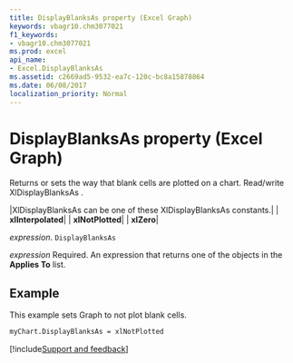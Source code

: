 ```yaml
---
title: DisplayBlanksAs property (Excel Graph)
keywords: vbagr10.chm3077021
f1_keywords:
- vbagr10.chm3077021
ms.prod: excel
api_name:
- Excel.DisplayBlanksAs
ms.assetid: c2669ad5-9532-ea7c-120c-bc8a15878864
ms.date: 06/08/2017
localization_priority: Normal
---
```



# DisplayBlanksAs property (Excel Graph)

Returns or sets the way that blank cells are plotted on a chart. Read/write XlDisplayBlanksAs .



|XlDisplayBlanksAs can be one of these XlDisplayBlanksAs constants.|
| **xlInterpolated**|
| **xlNotPlotted**|
| **xlZero**|

_expression_. `DisplayBlanksAs`

 _expression_ Required. An expression that returns one of the objects in the **Applies To** list.

## Example

This example sets Graph to not plot blank cells.


```vb
myChart.DisplayBlanksAs = xlNotPlotted
```

[!include[Support and feedback](~/includes/feedback-boilerplate.md)]